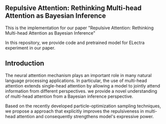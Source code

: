 ## Repulsive Attention: Rethinking Multi-head Attention as Bayesian Inference
This is the implementation for our paper "Repulsive Attention: 
Rethinking Multi-head Attention as Bayesian Inference" 

In this repository, we provide code and pretrained model for ELectra experiment in our paper.



## Introduction

The neural attention mechanism plays an important role in many natural
language processing applications. In particular, the use of multi-head 
attention extends single-head attention by allowing a model to jointly
attend information from different perspectives. 
we provide a novel understanding of multi-head attention from a Bayesian inference perspective. 

Based on the recently developed particle-optimization sampling techniques,
we propose a approach that explicitly improves the repulsiveness
in multi-head attention and consequently strengthens model's expressive power.

